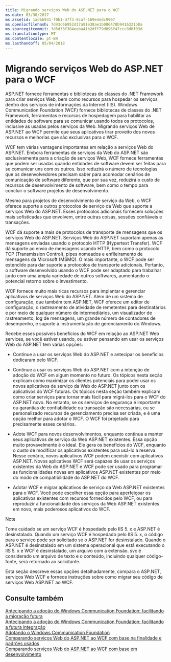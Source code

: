 ```yaml
---
title: Migrando serviços Web do ASP.NET para o WCF
ms.date: 03/30/2017
ms.assetid: 1adbb931-f0b1-47f3-9caf-169e4edc9907
ms.openlocfilehash: 7d43c66952d17a91e38ae1b086478b9416321b8a
ms.sourcegitcommit: 3d5d33f384eeba41b2dff79d096f47ccc8d8f03d
ms.translationtype: MT
ms.contentlocale: pt-BR
ms.lasthandoff: 05/04/2018
---
```

# <a name="migrating-aspnet-web-services-to-wcf"></a>Migrando serviços Web do ASP.NET para o WCF
ASP.NET fornece ferramentas e bibliotecas de classes do .NET Framework para criar serviços Web, bem como recursos para hospedar os serviços dentro dos serviços de informações da Internet (IIS). Windows Communication Foundation (WCF) fornece bibliotecas de classes do .NET Framework, ferramentas e recursos de hospedagem para habilitar as entidades de software para se comunicar usando todos os protocolos, inclusive as usadas pelos serviços da Web.  Migrando serviços Web de ASP.NET ao WCF permite que seus aplicativos tirar proveito dos novos recursos e melhorias que são exclusivas para o WCF.  
  
 WCF tem várias vantagens importantes em relação a serviços Web do ASP.NET. Embora ferramentas de serviços da Web do ASP.NET são exclusivamente para a criação de serviços Web, WCF fornece ferramentas que podem ser usadas quando entidades de software devem ser feitas para se comunicar uns com os outros. Isso reduzirá o número de tecnologias que os desenvolvedores precisam saber para acomodar cenários de comunicação de software diferente, que por sua vez, reduzirá o custo de recursos de desenvolvimento de software, bem como o tempo para concluir o software projetos de desenvolvimento.  
  
 Mesmo para projetos de desenvolvimento de serviço da Web, o WCF oferece suporte a outros protocolos de serviço da Web que suporte a serviços Web do ASP.NET. Esses protocolos adicionais fornecem soluções mais sofisticadas que envolvem, entre outras coisas, sessões confiáveis e transações.  
  
 WCF dá suporte a mais de protocolos de transporte de mensagens que os serviços Web do ASP.NET. Serviços Web do ASP.NET suportam apenas as mensagens enviadas usando o protocolo HTTP (Hypertext Transfer). WCF dá suporte ao envio de mensagens usando HTTP, bem como o protocolo TCP (Transmission Control), pipes nomeados e enfileiramento de mensagens da Microsoft (MSMQ). O mais importante, o WCF pode ser estendido para dar suporte a protocolos de transporte adicionais. Portanto, o software desenvolvido usando o WCF pode ser adaptado para trabalhar junto com uma ampla variedade de outros softwares, aumentando o potencial retorno sobre o investimento.  
  
 WCF fornece muito mais ricas recursos para implantar e gerenciar aplicativos de serviços Web do ASP.NET. Além de um sistema de configuração, que também tem ASP.NET, WCF oferece um editor de configuração, o rastreamento de atividade de remetentes para destinatários e por meio de qualquer número de intermediários, um visualizador de rastreamento, log de mensagens, um grande número de contadores de desempenho, e suporte à instrumentação de gerenciamento do Windows.  
  
 Recebe esses possíveis benefícios do WCF em relação ao ASP.NET Web services, se você estiver usando, ou estiver pensando em usar os serviços Web do ASP.NET tem várias opções:  
  
-   Continue a usar os serviços Web do ASP.NET e antecipar os benefícios dedicaram pelo WCF.  
  
-   Continue a usar os serviços Web do ASP.NET com a intenção de adoção do WCF em algum momento no futuro. Os tópicos nesta seção explicam como maximizar os clientes potenciais para poder usar os novos aplicativos de serviço da Web do ASP.NET junto com os aplicativos do WCF futuras. Os tópicos nesta seção também explicam como criar serviços para tornar mais fácil para migrá-los para o WCF do ASP.NET novo. No entanto, se os serviços de segurança é importante ou garantias de confiabilidade ou transação são necessárias, ou se personalizado recursos de gerenciamento precisa ser criada, e é uma opção melhor para adotar o WCF. O WCF foi projetado para precisamente esses cenários.  
  
-   Adote WCF para novos desenvolvimentos, enquanto continua a manter seus aplicativos de serviço da Web ASP.NET existentes. Essa opção muito provavelmente é o ideal. Ele gera os benefícios do WCF, enquanto o custo de modificar os aplicativos existentes para usá-lo a reserva. Nesse cenário, novos aplicativos WCF podem coexistir com aplicativos ASP.NET. Novos aplicativos WCF será capazes de usar os serviços existentes da Web do ASP.NET e WCF pode ser usado para programar as funcionalidades novas em aplicativos ASP.NET existentes por meio do modo de compatibilidade do ASP.NET do WCF.  
  
-   Adotar WCF e migrar aplicativos de serviço da Web ASP.NET existentes para o WCF. Você pode escolher essa opção para aperfeiçoar os aplicativos existentes com recursos fornecidos pelo WCF, ou para reproduzir a funcionalidade dos serviços da Web ASP.NET existentes em novo, mais poderosos aplicativos do WCF.  
  
> [!NOTE]
>  Tome cuidado se um serviço WCF é hospedado pelo IIS 5. x e ASP.NET é desinstalado. Quando um serviço WCF é hospedado pelo IIS 5. x, o código para o serviço pode ser solicitado se o ASP.NET for desinstalado. Quando o ASP.NET é desinstalado em um sistema operacional que está executando o IIS 5. x e WCF é desinstalado, um arquivo com a extensão. svc é considerado um arquivo de texto e o conteúdo, incluindo qualquer código-fonte, será retornado ao solicitante.  
  
 Esta seção descreve essas opções detalhadamente, compara o ASP.NET, serviços Web WCF e fornece instruções sobre como migrar seu código de serviços Web ASP.NET ao WCF.  
  
## <a name="see-also"></a>Consulte também  
 [Antecipando a adoção do Windows Communication Foundation: facilitando a migração futura](../../../../docs/framework/wcf/feature-details/anticipating-adopting-wcf-migration.md)  
 [Antecipando a adoção do Windows Communication Foundation: facilitando a futura integração](../../../../docs/framework/wcf/feature-details/anticipating-adopting-the-wcf-easing-future-integration.md)  
 [Adotando o Windows Communication Foundation](../../../../docs/framework/wcf/feature-details/adopting-wcf.md)  
 [Comparando serviços Web do ASP.NET ao WCF com base na finalidade e padrões usados](../../../../docs/framework/wcf/feature-details/comparing-aspnet-web-services-to-wcf-based-on-purpose-and-standards-used.md)  
 [Comparando serviços Web do ASP.NET ao WCF com base em desenvolvimento](../../../../docs/framework/wcf/feature-details/comparing-aspnet-web-services-to-wcf-based-on-development.md)

